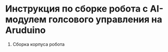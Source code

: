 # Инструкция по сборке робота с AI-модулем голсового управления на Aruduino
1. Сборка корпуса робота

